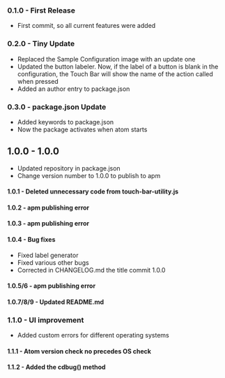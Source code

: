 ### 0.1.0 - First Release
*   First commit, so all current features were added

### 0.2.0 - Tiny Update
*   Replaced the Sample Configuration image with an update one
*   Updated the button labeler. Now, if the label of a button is blank in the configuration, the Touch Bar will show the name of the action called when pressed
*   Added an author entry to package.json

### 0.3.0 - package.json Update
*   Added keywords to package.json
*   Now the package activates when atom starts

## 1.0.0 - 1.0.0
*   Updated repository in package.json
*   Change version number to 1.0.0 to publish to apm

#### 1.0.1 - Deleted unnecessary code from touch-bar-utility.js

#### 1.0.2 - apm publishing error
#### 1.0.3 - apm publishing error

#### 1.0.4 - Bug fixes
*   Fixed label generator
*   Fixed various other bugs
*   Corrected in CHANGELOG.md the title commit 1.0.0

#### 1.0.5/6 - apm publishing error

#### 1.0.7/8/9 - Updated README.md

### 1.1.0 - UI improvement
*   Added custom errors for different operating systems

#### 1.1.1 - Atom version check no precedes OS check

#### 1.1.2 - Added the cdbug() method
